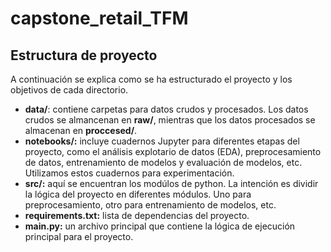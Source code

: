 # capstone_retail_TFM


## Estructura de proyecto

A continuación se explica como se ha estructurado el proyecto y los objetivos de cada directorio.
* **data/**: contiene carpetas para datos crudos y procesados. Los datos crudos se almancenan en **raw/**, mientras que los datos procesados se almacenan en **proccesed/**.
* **notebooks/:** incluye cuadernos Jupyter para diferentes etapas del proyecto, como el análisis explotario de datos (EDA), preprocesamiento de datos, entrenamiento de modelos y evaluación de modelos, etc. Utilizamos estos cuadernos para experimentación.
* **src/:** aquí se encuentran los modúlos de python. La intención es dividir la lógica del proyecto en diferentes módulos. Uno para preprocesamiento, otro para entrenamiento de modelos, etc.
* **requirements.txt:** lista de dependencias del proyecto.
* **main.py:** un archivo principal que contiene la lógica de ejecución principal para el proyecto.

